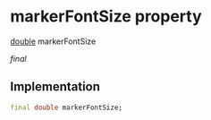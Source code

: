 


# markerFontSize property






[double](https://api.flutter.dev/flutter/dart-core/double-class.html) markerFontSize
  
_final_






## Implementation

```dart
final double markerFontSize;


```







